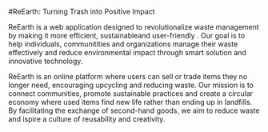 #ReEarth: Turning Trash into Positive Impact

ReEarth is a web application designed to revolutionalize waste management by making it more efficient, sustainableand user-friendly . Our goal is to help individuals, communitities and organizations manage their waste 
effectively and reduce environmental impact through smart solution and innovative technology.

ReEarth is an online platform where users can sell or trade items they no longer need, encouraging upcycling and reducing waste. Our mission is to connect communities, promote sustainable practices and create a circular 
economy where used items find new life rather than ending up in landfills. By facilitating the exchange of second-hand goods, we aim to reduce waste and ispire a culture of reusability and creativity.
